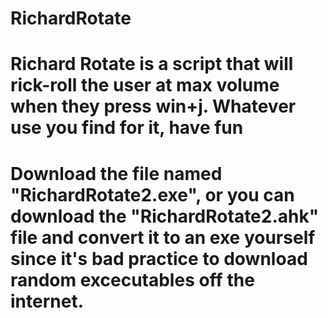 # RichardRotate
# Richard Rotate is a script that will rick-roll the user at max volume when they press win+j. Whatever use you find for it, have fun
# Download the file named "RichardRotate2.exe", or you can download the "RichardRotate2.ahk" file and convert it to an exe yourself since it's bad practice to download random excecutables off the internet.
